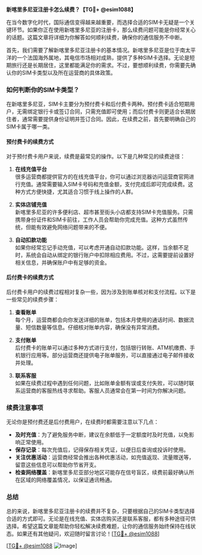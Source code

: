 **新喀里多尼亚注册卡怎么续费？【TG💪+ @esim1088】**

在当今数字化时代，国际通信变得越来越重要，而选择合适的SIM卡无疑是一个关键环节。如果你正在使用新喀里多尼亚的注册卡，那么续费问题可能是你经常关心的话题。这篇文章将详细为你解答如何顺利续费，确保你的通信服务不中断。

首先，我们需要了解新喀里多尼亚注册卡的基本情况。新喀里多尼亚是位于南太平洋的一个法国海外属地，其电信市场相对成熟，提供了多种SIM卡选择。无论是短期旅行还是长期居住，这里都能满足你的需求。不过，要想顺利续费，你需要先确认你的SIM卡类型以及所在运营商的具体政策。

### **如何判断你的SIM卡类型？**

在新喀里多尼亚，SIM卡主要分为预付费卡和后付费卡两种。预付费卡适合短期用户，无需绑定银行卡或签订合同，只需充值即可使用；而后付费卡则更适合长期居住者，通常需要提供身份证明并签订合同。因此，在续费之前，首先要明确自己的SIM卡属于哪一类。

#### **预付费卡的续费方式**
对于预付费卡用户来说，续费是最常见的操作。以下是几种常见的续费途径：

1. **在线充值平台**  
   很多运营商都提供官方的在线充值平台，你可以通过浏览器访问运营商官网进行充值。通常需要输入SIM卡号码和充值金额，支付完成后即可完成续费。这种方式方便快捷，尤其适合习惯于线上操作的人群。

2. **实体店铺充值**  
   新喀里多尼亚的许多便利店、超市甚至街头小店都支持SIM卡充值服务。只需携带身份证件和SIM卡前往，工作人员会帮助你完成充值。这种方式虽然传统，但能有效避免网络问题带来的不便。

3. **自动扣款功能**  
   如果你经常忘记手动充值，可以考虑开通自动扣款功能。这样，当余额不足时，系统会自动从绑定的银行账户中扣除相应费用。不过，这需要提前设置好相关信息，并确保账户中有足够的资金。

#### **后付费卡的续费方式**
后付费卡用户的续费过程相对复杂一些，因为涉及到账单核对和支付流程。以下是一些常见的续费步骤：

1. **查看账单**  
   每个月，运营商都会向你发送详细的账单，包括本月使用的通话时间、数据流量、短信数量等信息。仔细核对账单内容，确保没有异常消费。

2. **支付账单**  
   后付费卡的账单可以通过多种方式进行支付，包括银行转账、ATM机缴费、手机银行应用等。部分运营商还提供电子账单服务，可以直接通过电子邮件接收并处理。

3. **联系客服**  
   如果在续费过程中遇到任何问题，比如账单金额有误或支付失败，可以随时联系运营商的客服热线寻求帮助。客服人员通常会在第一时间为你解决问题。

### **续费注意事项**

无论你是预付费还是后付费用户，在续费时都需要注意以下几点：

- **及时充值**：为了避免服务中断，建议在余额低于一定额度时及时充值，以免影响正常使用。
- **保存记录**：每次充值后，记得保存相关凭证，以便日后查询或投诉时使用。
- **关注优惠活动**：运营商经常会推出各种优惠活动，如充值返现、流量赠送等，留意这些信息可以帮助你节省开支。
- **检查网络覆盖**：新喀里多尼亚部分地区可能存在信号盲区，续费前最好确认所在区域的网络覆盖情况，以保证通讯畅通。

### **总结**

总的来说，新喀里多尼亚注册卡的续费并不复杂，只要根据自己的SIM卡类型选择合适的方式即可。无论是在线充值、实体店购买还是联系客服，都有多种途径可供选择。希望这篇文章能帮助你轻松解决续费难题，让你的通信服务始终保持在线状态。如果还有其他疑问，欢迎随时留言讨论！[[TG💪+ @esim1088](https://t.me/s/esim1088)]

[[TG💪+ @esim1088](https://t.me/s/esim1088) ![Image](https://i.postimg.cc/4NQfJmqS/Snipaste-2025-05-13-00-14-12.png)]